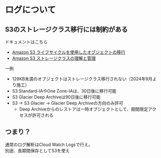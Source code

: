 # ログについて

## S3のストレージクラス移行には制約がある

ドキュメントはこちら

- [Amazon S3 ライフサイクルを使用したオブジェクトの移行](https://docs.aws.amazon.com/ja_jp/AmazonS3/latest/userguide/lifecycle-transition-general-considerations.html)
- [Amazon S3 ストレージクラスの理解と管理](https://docs.aws.amazon.com/ja_jp/AmazonS3/latest/userguide/storage-class-intro.html#sc-compare)

一例

- 128KB未満のオブジェクトはストレージクラス移行されない（2024年9月より施工）
- S3 Standard-IAやOne Zone-IAは、30日後に移行可能
- S3 Glacier Deep Archiveは90日後に移行可能
- S3 -> S3 Glacier -> Glacier Deep Archiveの方向のみ許可
  - Deep Archiveからのレストアは一時オブジェクトとして、期間限定アクセスが許可される

## つまり？

通常のログ解析はCloud Watch Logsで行え。  
別途、長期間保存としてS3を使え
